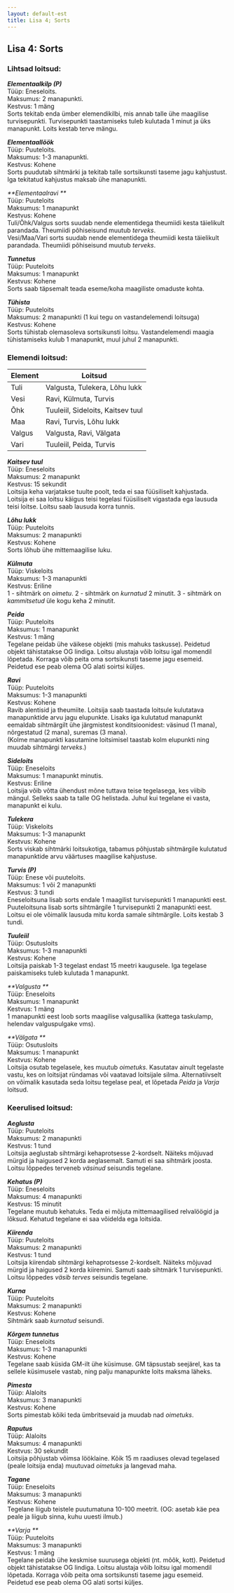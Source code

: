 ```yaml
---
layout: default-est
title: Lisa 4; Sorts
---
```

## Lisa 4: Sorts

### Lihtsad loitsud:

_**Elementaalkilp (P)**_<br />
Tüüp: Eneseloits.<br />
Maksumus: 2 manapunkti.<br />
Kestvus: 1 mäng<br />
Sorts tekitab enda ümber elemendikilbi, mis annab talle ühe maagilise turvisepunkti. Turvisepunkti taastamiseks tuleb kulutada 1 minut ja üks manapunkt. Loits kestab terve mängu.

_**Elementaallöök**_<br />
Tüüp: Puuteloits.<br />
Maksumus: 1-3 manapunkti.<br />
Kestvus: Kohene<br />
Sorts puudutab sihtmärki ja tekitab talle sortsikunsti taseme jagu kahjustust. Iga tekitatud kahjustus maksab ühe manapunkti.

_**Elementaalravi **_<br />
Tüüp: Puuteloits<br />
Maksumus: 1 manapunkt<br />
Kestvus: Kohene<br />
Tuli/Õhk/Valgus sorts suudab nende elementidega theumiidi kesta täielikult parandada. Theumiidi põhiseisund muutub *terveks*.<br />
Vesi/Maa/Vari sorts suudab nende elementidega theumiidi kesta täielikult parandada. Theumiidi põhiseisund muutub *terveks*.

_**Tunnetus**_<br />
Tüüp: Puuteloits<br />
Maksumus: 1 manapunkt<br />
Kestvus: Kohene<br />
Sorts saab täpsemalt teada eseme/koha maagiliste omaduste kohta.

_**Tühista**_<br />
Tüüp: Puuteloits<br />
Maksumus: 2 manapunkti (1 kui tegu on vastandelemendi loitsuga)<br />
Kestvus: Kohene<br />
Sorts tühistab olemasoleva sortsikunsti loitsu. Vastandelemendi maagia tühistamiseks kulub 1 manapunkt, muul juhul 2 manapunkti.

### Elemendi loitsud: 

|Element|Loitsud                           |
|-------|----------------------------------|
|Tuli   | Valgusta, Tulekera, Lõhu lukk    |
|Vesi   | Ravi, Külmuta, Turvis            |
|Õhk    | Tuuleiil, Sideloits, Kaitsev tuul|
|Maa    | Ravi, Turvis, Lõhu lukk          |
|Valgus | Valgusta, Ravi, Välgata          |
|Vari   | Tuuleiil, Peida, Turvis          |

_**Kaitsev tuul**_<br />
Tüüp: Eneseloits<br />
Maksumus: 2 manapunkt<br />
Kestvus: 15 sekundit<br />
Loitsija keha varjatakse tuulte poolt, teda ei saa füüsiliselt kahjustada. Loitsija ei saa loitsu käigus teisi tegelasi füüsiliselt vigastada ega lausuda teisi loitse. Loitsu saab lausuda korra tunnis.

_**Lõhu lukk**_<br />
Tüüp: Puuteloits<br />
Maksumus: 2 manapunkti<br />
Kestvus: Kohene<br />
Sorts lõhub ühe mittemaagilise luku.

_**Külmuta**_<br />
Tüüp: Viskeloits<br />
Maksumus: 1-3 manapunkti<br />
Kestvus: Eriline<br />
1 - sihtmärk on *oimetu*. 2 - sihtmärk on *kurnatud* 2 minutit. 3 - sihtmärk on *kammitsetud* üle kogu keha 2 minutit.

_**Peida**_<br />
Tüüp: Puuteloits<br />
Maksumus: 1 manapunkt<br />
Kestvus: 1 mäng<br />
Tegelane peidab ühe väikese objekti (mis mahuks taskusse). Peidetud objekt tähistatakse OG lindiga. Loitsu alustaja võib loitsu igal momendil lõpetada. Korraga võib peita oma sortsikunsti taseme jagu esemeid. Peidetud ese peab olema OG alati soirtsi küljes.

_**Ravi**_<br />
Tüüp: Puuteloits<br />
Maksumus: 1-3 manapunkti<br />
Kestvus: Kohene<br />
Ravib alentisid ja theumiite. Loitsija saab taastada loitsule kulutatava manapunktide arvu jagu elupunkte. Lisaks iga kulutatud manapunkt eemaldab sihtmärgilt ühe järgmistest konditsioonidest: väsinud (1 mana), nõrgestatud (2 mana), suremas (3 mana).<br />
(Kolme manapunkti kasutamine loitsimisel taastab kolm elupunkti ning muudab sihtmärgi *terveks*.)

_**Sideloits**_<br />
Tüüp: Eneseloits<br />
Maksumus: 1 manapunkt minutis.<br />
Kestvus: Eriline<br />
Loitsija võib võtta ühendust mõne tuttava teise tegelasega, kes viibib mängul. Selleks saab ta talle OG helistada. Juhul kui tegelane ei vasta, manapunkt ei kulu.

_**Tulekera**_<br />
Tüüp: Viskeloits<br />
Maksumus: 1-3 manapunkt<br />
Kestvus: Kohene<br />
Sorts viskab sihtmärki loitsukotiga, tabamus põhjustab sihtmärgile kulutatud manapunktide arvu väärtuses maagilise kahjustuse.

_**Turvis (P)**_<br />
Tüüp: Enese või puuteloits.<br />
Maksumus: 1 või 2 manapunkti<br />
Kestvus: 3 tundi<br />
Eneseloitsuna lisab sorts endale 1 maagilist turvisepunkti 1 manapunkti eest. Puuteloitsuna lisab sorts sihtmärgile 1 turvisepunkti 2 manapunkti eest. Loitsu ei ole võimalik lausuda mitu korda samale sihtmärgile. Loits kestab 3 tundi.

_**Tuuleiil**_<br />
Tüüp: Osutusloits<br />
Maksumus: 1-3 manapunkti<br />
Kestvus: Kohene<br />
Loitsija paiskab 1-3 tegelast endast 15 meetri kaugusele. Iga tegelase paiskamiseks tuleb kulutada 1 manapunkt.

_**Valgusta **_<br />
Tüüp: Eneseloits<br />
Maksumus: 1 manapunkt<br />
Kestvus: 1 mäng<br />
1 manapunkti eest loob sorts maagilise valgusallika (kattega taskulamp, helendav valguspulgake vms).

_**Välgata **_<br />
Tüüp: Osutusloits<br />
Maksumus: 1 manapunkt<br />
Kestvus: Kohene<br />
Loitsija osutab tegelasele, kes muutub *oimetuks*. Kasutatav ainult tegelaste vastu, kes on loitsijat ründamas või vaatavad loitsijale silma. Alternatiivselt on võimalik kasutada seda loitsu tegelase peal, et lõpetada *Peida* ja *Varja* loitsud.

### Keerulised loitsud: 

_**Aeglusta**_<br />
Tüüp: Puuteloits<br />
Maksumus: 2 manapunkti<br />
Kestvus: 1 tund<br />
Loitsija aeglustab sihtmärgi kehaprotsesse 2-kordselt. Näiteks mõjuvad mürgid ja haigused 2 korda aeglasemalt. Samuti ei saa sihtmärk joosta. Loitsu lõppedes terveneb *väsinud* seisundis tegelane.

_**Kehatus (P)**_<br />
Tüüp: Eneseloits<br />
Maksumus: 4 manapunkti<br />
Kestvus: 15 minutit <br />
Tegelane muutub kehatuks. Teda ei mõjuta mittemaagilised relvalöögid ja lõksud. Kehatud tegelane ei saa võidelda ega loitsida. 

_**Kiirenda**_<br />
Tüüp: Puuteloits<br />
Maksumus: 2 manapunkti<br />
Kestvus: 1 tund<br />
Loitsija kiirendab sihtmärgi kehaprotsesse 2-kordselt. Näiteks mõjuvad mürgid ja haigused 2 korda kiiremini. Samuti saab sihtmärk 1 turvisepunkti. Loitsu lõppedes *väsib* *terves* seisundis tegelane.

_**Kurna**_<br />
Tüüp: Puuteloits<br />
Maksumus: 2 manapunkti<br />
Kestvus: Kohene<br />
Sihtmärk saab *kurnatud* seisundi.

_**Kõrgem tunnetus**_<br />
Tüüp: Eneseloits<br />
Maksumus: 1-3 manapunkti<br />
Kestvus: Kohene<br />
Tegelane saab küsida GM-ilt ühe küsimuse. GM täpsustab seejärel, kas ta sellele küsimusele vastab, ning palju manapunkte loits maksma läheks.

_**Pimesta**_<br />
Tüüp: Alaloits<br />
Maksumus: 3 manapunkti<br />
Kestvus: Kohene<br />
Sorts pimestab kõiki teda ümbritsevaid ja muudab nad *oimetuks*.

_**Raputus**_<br />
Tüüp: Alaloits<br />
Maksumus: 4 manapunkti<br />
Kestvus: 30 sekundit<br />
Loitsija põhjustab võimsa lööklaine. Kõik 15 m raadiuses olevad tegelased (peale loitsija enda) muutuvad *oimetuks* ja langevad maha.

_**Tagane**_<br />
Tüüp: Eneseloits<br />
Maksumus: 3 manapunkti<br />
Kestvus: Kohene<br />
Tegelane liigub teistele puutumatuna 10-100 meetrit. (OG: asetab käe pea peale ja liigub sinna, kuhu uuesti ilmub.) 

_**Varja **_<br />
Tüüp: Puuteloits<br />
Maksumus: 3 manapunkti<br />
Kestvus: 1 mäng<br />
Tegelane peidab ühe keskmise suurusega objekti (nt. mõõk, kott). Peidetud objekt tähistatakse OG lindiga. Loitsu alustaja võib loitsu igal momendil lõpetada. Korraga võib peita oma sortsikunsti taseme jagu esemeid. Peidetud ese peab olema OG alati sortsi küljes.
